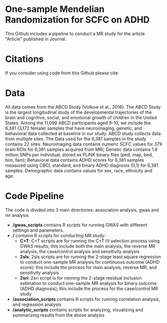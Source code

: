 # One-sample Mendelian Randomization for SCFC on ADHD

This Github includes a pipeline to conduct a MR study for the article "Article" published in Journal.

# Citations

If you consider using code from this Github please cite:

# Data

All data comes from the ABCD Study (Volkow et al., 2018). The ABCD Study is the largest longitudinal study of the developmental trajectories 
of the brain and cognitive, social, and emotional growth of children in the United States. 
Among the 11,099 ABCD participants aged 9-10, we include the 6,381 (3,172 female) samples that have neuroimaging, genetic, and behavioral data collected at baseline in our study.
ABCD study collects data from multiple sites. The Data used for the 6,381 samples in the study contains 22 sites.
Neuroimaging data contains numeric SCFC values for 379 brain ROIs for 6,381 samples acquired from MRI; 
Genetic data contains 1.8 million SNPs per individual, stored as PLINK binary files (ped, map, bed, bim, fam); 
Behavioral data contains ADHD scores for 6,381 samples measured using CBCL standard, and binary ADHD diagnosis (0,1) for 6,381 samples.
Demographic data contains values for sex, race, ethnicity and age.

# Code Pipeline

The code is divided into 3 main directories: association analysis, gwas and mr analysis

- **/gwas_scripts** contains R scripts for running GWAS with different settings and parameters.
- **/** contains R scripts for conducting MR study: 
  - **C+T**: C+T scripts are for running the C+T IV selection process using GWAS results; this include both the main analysis, the reverse MR analysis, the case/control analysis and sensitivity analysis
  - **2sls**: 2sls scripts are for running the 2-stage least square regression to conduct one-sample MR analysis for continuous outcome (ADHD score); this include the process for main analysis, reverse MR, and sensitivity analysis
  - **2sri**: 2sri script is for running the 2-stage residual inclusion estimation to conduct one-sample MR analysis for binary outcome (ADHD diagnosis); this include the process for the case/control MR study
- **/association_scripts** contains R scripts for running correlation analysis, and regression analysis
- **/analytic_scripts** contains scripts for analyzing, visualizing and summarizing results from the above analysis

